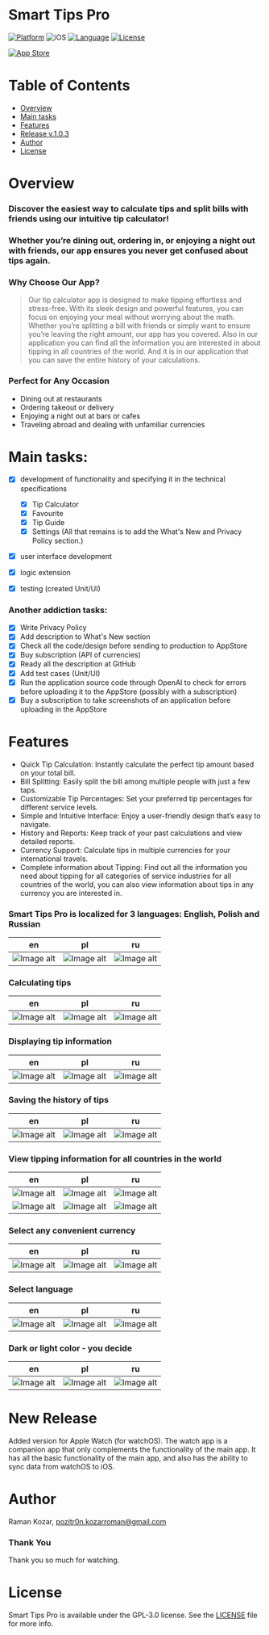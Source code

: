 # Smart Tips Pro

[![Platform](http://img.shields.io/badge/platform-iOS-blue.svg?style=flat)](https://developer.apple.com/iphone/index.action)
![iOS](https://img.shields.io/badge/iOS-17.0%2B-blue)
[![Language](http://img.shields.io/badge/language-Swift-brightgreen.svg?style=flat)](https://developer.apple.com/swift)
[![License](http://img.shields.io/badge/license-GPL-lightgrey.svg?style=flat)](https://www.gnu.org/licenses/gpl-3.0.html)

[![App Store](https://img.shields.io/badge/App_Store-0D96F6?style=for-the-badge&logo=app-store&logoColor=white)](https://apps.apple.com/app/smart-tips-pro/id6557035064)

# Table of Contents

* [Overview](#overview)
* [Main tasks](#main-tasks)
* [Features](#features)
* [Release v.1.0.3](#new-release)
* [Author](#author)
* [License](#license)

# Overview

### Discover the easiest way to calculate tips and split bills with friends using our intuitive tip calculator!
### Whether you’re dining out, ordering in, or enjoying a night out with friends, our app ensures you never get confused about tips again.

### Why Choose Our App?

> Our tip calculator app is designed to make tipping effortless and stress-free. With its sleek design and powerful features, you can focus on enjoying your meal without worrying about the math. Whether you’re splitting a bill with friends or simply want to ensure you’re leaving the right amount, our app has you covered. Also in our application you can find all the information you are interested in about tipping in all countries of the world. And it is in our application that you can save the entire history of your calculations.

### Perfect for Any Occasion

- Dining out at restaurants
- Ordering takeout or delivery
- Enjoying a night out at bars or cafes
- Traveling abroad and dealing with unfamiliar currencies

# Main tasks:

- [x] development of functionality and specifying it in the technical specifications

    - [x] Tip Calculator
    - [x] Favourite
    - [x] Tip Guide
    - [x] Settings (All that remains is to add the What's New and Privacy Policy section.)

- [x] user interface development
- [x] logic extension
- [x] testing (created Unit/UI)

### Another addiction tasks:

- [x] Write Privacy Policy
- [x] Add description to What's New section
- [x] Check all the code/design before sending to production to AppStore
- [x] Buy subscription (API of currencies)
- [x] Ready all the description at GitHub
- [x] Add test cases (Unit/UI)
- [x] Run the application source code through OpenAI to check for errors before uploading it to the AppStore (possibly with a subscription)
- [x] Buy a subscription to take screenshots of an application before uploading in the AppStore

# Features

- Quick Tip Calculation: Instantly calculate the perfect tip amount based on your total bill.
- Bill Splitting: Easily split the bill among multiple people with just a few taps.
- Customizable Tip Percentages: Set your preferred tip percentages for different service levels.
- Simple and Intuitive Interface: Enjoy a user-friendly design that’s easy to navigate.
- History and Reports: Keep track of your past calculations and view detailed reports.
- Currency Support: Calculate tips in multiple currencies for your international travels.
- Complete information about Tipping: Find out all the information you need about tipping for all categories of service industries for all countries of the world, you can also view information about tips in any currency you are interested in.

### Smart Tips Pro is localized for 3 languages: English, Polish and Russian

| en | pl | ru |
| --- | --- | --- |
| ![Image alt](https://github.com/pozitr0n/Tips-App/raw/main/images/ForGithub/en/01.jpeg) | ![Image alt](https://github.com/pozitr0n/Tips-App/raw/main/images/ForGithub/pl/01.jpeg) | ![Image alt](https://github.com/pozitr0n/Tips-App/raw/main/images/ForGithub/ru/01.jpeg) |

### Calculating tips

| en | pl | ru |
| --- | --- | --- |
| ![Image alt](https://github.com/pozitr0n/Tips-App/raw/main/images/ForGithub/en/02.jpeg) | ![Image alt](https://github.com/pozitr0n/Tips-App/raw/main/images/ForGithub/pl/02.jpeg) | ![Image alt](https://github.com/pozitr0n/Tips-App/raw/main/images/ForGithub/ru/02.jpeg) |

### Displaying tip information

| en | pl | ru |
| --- | --- | --- |
| ![Image alt](https://github.com/pozitr0n/Tips-App/raw/main/images/ForGithub/en/03.jpeg) | ![Image alt](https://github.com/pozitr0n/Tips-App/raw/main/images/ForGithub/pl/03.jpeg) | ![Image alt](https://github.com/pozitr0n/Tips-App/raw/main/images/ForGithub/ru/03.jpeg) |

### Saving the history of tips

| en | pl | ru |
| --- | --- | --- |
| ![Image alt](https://github.com/pozitr0n/Tips-App/raw/main/images/ForGithub/en/04.jpeg) | ![Image alt](https://github.com/pozitr0n/Tips-App/raw/main/images/ForGithub/pl/04.jpeg) | ![Image alt](https://github.com/pozitr0n/Tips-App/raw/main/images/ForGithub/ru/04.jpeg) |

### View tipping information for all countries in the world

| en | pl | ru |
| --- | --- | --- |
| ![Image alt](https://github.com/pozitr0n/Tips-App/raw/main/images/ForGithub/en/05.jpeg) | ![Image alt](https://github.com/pozitr0n/Tips-App/raw/main/images/ForGithub/pl/05.jpeg) | ![Image alt](https://github.com/pozitr0n/Tips-App/raw/main/images/ForGithub/ru/05.jpeg) |
| ![Image alt](https://github.com/pozitr0n/Tips-App/raw/main/images/ForGithub/en/07.jpeg) | ![Image alt](https://github.com/pozitr0n/Tips-App/raw/main/images/ForGithub/pl/07.jpeg) | ![Image alt](https://github.com/pozitr0n/Tips-App/raw/main/images/ForGithub/ru/07.jpeg) |

### Select any convenient currency

| en | pl | ru |
| --- | --- | --- |
| ![Image alt](https://github.com/pozitr0n/Tips-App/raw/main/images/ForGithub/en/06.jpeg) | ![Image alt](https://github.com/pozitr0n/Tips-App/raw/main/images/ForGithub/pl/06.jpeg) | ![Image alt](https://github.com/pozitr0n/Tips-App/raw/main/images/ForGithub/ru/06.jpeg) |

### Select language

| en | pl | ru |
| --- | --- | --- |
| ![Image alt](https://github.com/pozitr0n/Tips-App/raw/main/images/ForGithub/en/08.jpeg) | ![Image alt](https://github.com/pozitr0n/Tips-App/raw/main/images/ForGithub/pl/08.jpeg) | ![Image alt](https://github.com/pozitr0n/Tips-App/raw/main/images/ForGithub/ru/08.jpeg) |

### Dark or light color - you decide

| en | pl | ru |
| --- | --- | --- |
| ![Image alt](https://github.com/pozitr0n/Tips-App/raw/main/images/ForGithub/en/09.jpeg) | ![Image alt](https://github.com/pozitr0n/Tips-App/raw/main/images/ForGithub/pl/09.jpeg) | ![Image alt](https://github.com/pozitr0n/Tips-App/raw/main/images/ForGithub/ru/09.jpeg) |

# New Release
Added version for Apple Watch (for watchOS).
The watch app is a companion app that only complements the functionality of the main app. It has all the basic functionality of the main app, and also has the ability to sync data from watchOS to iOS. 

# Author

Raman Kozar, pozitr0n.kozarroman@gmail.com

### Thank You

Thank you so much for watching.

# License

Smart Tips Pro is available under the GPL-3.0 license. See the [LICENSE](/LICENSE) file for more info.
